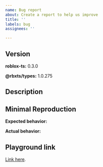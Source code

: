 ```yaml
---
name: Bug report
about: Create a report to help us improve
title: ''
labels: bug
assignees: ''

---
```


## Version

<!--- run `rbxtsc -v` -->
**roblox-ts:** 0.3.0

<!--- run `npm list @rbxts/types` -->
**@rbxts/types:** 1.0.275

## Description
<!--- A clear and concise description of what the bug is. -->

## Minimal Reproduction
<!--- Steps/code to reproduce the behavior -->
<!--- If applicable, add screenshots to help explain your problem.  -->

**Expected behavior:**
<!--- A clear and concise description of what you expected to happen. -->

**Actual behavior:**
<!--- A clear and concise description of what went wrong. -->


## Playground link
[Link here]().
<!--- https://roblox-ts.github.io/playground/ -->
